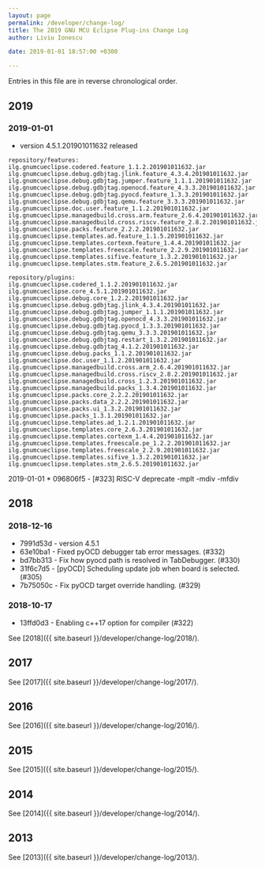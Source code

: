 ```yaml
---
layout: page
permalink: /developer/change-log/
title: The 2019 GNU MCU Eclipse Plug-ins Change Log
author: Liviu Ionescu

date: 2019-01-01 18:57:00 +0300

---
```


Entries in this file are in reverse chronological order.

## 2019

### 2019-01-01

* version 4.5.1.201901011632 released

```console
repository/features:
ilg.gnumcueclipse.codered.feature_1.1.2.201901011632.jar
ilg.gnumcueclipse.debug.gdbjtag.jlink.feature_4.3.4.201901011632.jar
ilg.gnumcueclipse.debug.gdbjtag.jumper.feature_1.1.1.201901011632.jar
ilg.gnumcueclipse.debug.gdbjtag.openocd.feature_4.3.3.201901011632.jar
ilg.gnumcueclipse.debug.gdbjtag.pyocd.feature_1.3.3.201901011632.jar
ilg.gnumcueclipse.debug.gdbjtag.qemu.feature_3.3.3.201901011632.jar
ilg.gnumcueclipse.doc.user.feature_1.1.2.201901011632.jar
ilg.gnumcueclipse.managedbuild.cross.arm.feature_2.6.4.201901011632.jar
ilg.gnumcueclipse.managedbuild.cross.riscv.feature_2.8.2.201901011632.jar
ilg.gnumcueclipse.packs.feature_2.2.2.201901011632.jar
ilg.gnumcueclipse.templates.ad.feature_1.1.5.201901011632.jar
ilg.gnumcueclipse.templates.cortexm.feature_1.4.4.201901011632.jar
ilg.gnumcueclipse.templates.freescale.feature_2.2.9.201901011632.jar
ilg.gnumcueclipse.templates.sifive.feature_1.3.2.201901011632.jar
ilg.gnumcueclipse.templates.stm.feature_2.6.5.201901011632.jar

repository/plugins:
ilg.gnumcueclipse.codered_1.1.2.201901011632.jar
ilg.gnumcueclipse.core_4.5.1.201901011632.jar
ilg.gnumcueclipse.debug.core_1.2.2.201901011632.jar
ilg.gnumcueclipse.debug.gdbjtag.jlink_4.3.4.201901011632.jar
ilg.gnumcueclipse.debug.gdbjtag.jumper_1.1.1.201901011632.jar
ilg.gnumcueclipse.debug.gdbjtag.openocd_4.3.3.201901011632.jar
ilg.gnumcueclipse.debug.gdbjtag.pyocd_1.3.3.201901011632.jar
ilg.gnumcueclipse.debug.gdbjtag.qemu_3.3.3.201901011632.jar
ilg.gnumcueclipse.debug.gdbjtag.restart_1.3.2.201901011632.jar
ilg.gnumcueclipse.debug.gdbjtag_4.1.2.201901011632.jar
ilg.gnumcueclipse.debug.packs_1.1.2.201901011632.jar
ilg.gnumcueclipse.doc.user_1.1.2.201901011632.jar
ilg.gnumcueclipse.managedbuild.cross.arm_2.6.4.201901011632.jar
ilg.gnumcueclipse.managedbuild.cross.riscv_2.8.2.201901011632.jar
ilg.gnumcueclipse.managedbuild.cross_1.2.3.201901011632.jar
ilg.gnumcueclipse.managedbuild.packs_1.3.4.201901011632.jar
ilg.gnumcueclipse.packs.core_2.2.2.201901011632.jar
ilg.gnumcueclipse.packs.data_2.2.2.201901011632.jar
ilg.gnumcueclipse.packs.ui_1.3.2.201901011632.jar
ilg.gnumcueclipse.packs_1.3.1.201901011632.jar
ilg.gnumcueclipse.templates.ad_1.2.1.201901011632.jar
ilg.gnumcueclipse.templates.core_2.6.3.201901011632.jar
ilg.gnumcueclipse.templates.cortexm_1.4.4.201901011632.jar
ilg.gnumcueclipse.templates.freescale.pe_1.2.2.201901011632.jar
ilg.gnumcueclipse.templates.freescale_2.2.9.201901011632.jar
ilg.gnumcueclipse.templates.sifive_1.3.2.201901011632.jar
ilg.gnumcueclipse.templates.stm_2.6.5.201901011632.jar
```

2019-01-01 * 096806f5 - [#323] RISC-V deprecate -mplt -mdiv -mfdiv

## 2018

###  2018-12-16 

* 7991d53d - version 4.5.1
* 63e10ba1 - Fixed pyOCD debugger tab error messages. (#332)
* bd7bb313 - Fix how pyocd path is resolved in TabDebugger. (#330)
* 31f6c7d5 - [pyOCD] Scheduling update job when board is selected. (#305)
* 7b75050c - Fix pyOCD target override handling. (#329)
  
### 2018-10-17 

* 13ffd0d3 - Enabling c++17 option for compiler (#322)

See [2018]({{ site.baseurl }}/developer/change-log/2018/).

## 2017

See [2017]({{ site.baseurl }}/developer/change-log/2017/).

## 2016

See [2016]({{ site.baseurl }}/developer/change-log/2016/).

## 2015

See [2015]({{ site.baseurl }}/developer/change-log/2015/).

## 2014

See [2014]({{ site.baseurl }}/developer/change-log/2014/).

## 2013

See [2013]({{ site.baseurl }}/developer/change-log/2013/).

